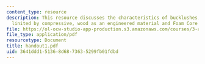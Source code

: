 ```yaml
---
content_type: resource
description: This resource discusses the characteristics of bucklushes, tree height
  linited by compressive, wood as an engineered material and Foam Core Sandwich panel.
file: https://ol-ocw-studio-app-production.s3.amazonaws.com/courses/3-a26-freshman-seminar-the-nature-of-engineering-fall-2005/3641ddd151368d6873635299fb01fdbd_handout1.pdf
file_type: application/pdf
resourcetype: Document
title: handout1.pdf
uid: 3641ddd1-5136-8d68-7363-5299fb01fdbd
---
```

